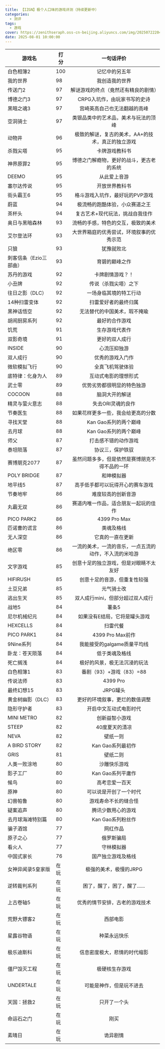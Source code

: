 ```yaml
---
title: 【IZGN】极个人口味的游戏评测（持续更新中）
categories:
  - 测评
tags:
  - 游戏
cover: https://zenithseraph.oss-cn-beijing.aliyuncs.com/img/202507222048039.jpg
date: 2025-08-01 10:00:00
---
```


| 游戏名           | 打分 |                    一句话评价                     |
| ---------------- | ---- | :-----------------------------------------------: |
| 白色相簿2        | 100  |            记忆中的另五年            |
| 我的世界 | 98 | 我创造我的世界 |
| 传送门2          | 97   |        解谜游戏的终点（竟然还有精良的剧情）        |
| 博德之门3        | 97   |        CRPG入坑作，由玩家书写的史诗        |
| 黑暗之魂3        | 97   |           宫崎英高自己也无法翻越的高峰            |
| 空洞骑士         | 97   |        类银品类中的艺术品，美术与玩法的顶峰        |
| 动物井           | 96   | 极致的解谜，复古的美术，AA+的技术，真正的独立游戏 |
| 杀戮尖塔         | 95   |               卡牌游戏教科书                 |
| 神界原罪2        | 95   |     博德之门解瘾物，更好的战斗，更古老的系统    |
| DEEMO            | 95   |           从此爱上音游            |
| 塞尔达传说       | 95   | 开放世界教科书 |
| 街头霸王6          | 95  | 格斗游戏入坑作，最好玩的PVP游戏 |
| 蔚蓝             | 94   | 极流畅的跑酷体验，小众赛道之王 |
| 茶杯头            | 94   | 复古艺术+现代玩法，挑战自我佳作 |
| 奥日与黑暗森林   | 93  | 流畅的手感，特色的交互，极致的美术 |
| 艾尔登法环         | 93   | 大世界箱庭的优秀尝试，环境叙事的优秀示范 |
| 只狼             | 93   | 犹豫就败北 |
| 刺客信条（Ezio三部曲）             | 93   | 育碧的巅峰之作 |
| 苏丹的游戏 | 92 | 卡牌剧情游戏？！ |
| 小丑牌           | 92   | 传说（杀戮尖塔）之下 |
| 往日之影（DLC） | 92 | 一场身临其境的特工行动 |
| 14种扫雷变体     | 92   | 扫雷爱好者的最终归属 |
| 黑神话悟空       | 92   | 无法替代的中国美术，瑕不掩瑜 |
| 胡闹厨房系列 | 92 | 最好的合作游戏 |
| 饥荒 | 91 | 生存游戏代表作 |
| 双影奇境         | 91   | 更好的双人成行 |
| INSIDE           | 90   | 心流压抑独游 |
| 双人成行         | 90   | 优秀的游戏入门作 |
| 微软模拟飞行 | 90 | 全真飞机驾驶体验 |
| 底特律：化身为人 | 89 | 互动式电影的理想形式 |
| 武士零           | 89   | 优势劣势都很明显的特色独游 |
| COCOON           | 88   | 脑洞大开的解谜 |
| 精灵与萤火意志        | 88 | 失去ORI灵魂的良作 |
| 节奏医生         | 88   | 如果花样更多一些，我会给更高的分数 |
| 寻找天堂         | 88   | Kan Gao系列的两个巅峰 |
| 去月球           | 88   | Kan Gao系列的两个巅峰 |
| 师父             | 87  | 打击感不错的动作游戏 |
| 泰坦陨落         | 87   | 协议三，保护铁驭 |
| 赛博朋克2077         | 87   | 虽然问题多多，但是依然是赛博朋克不得不品的一环 |
| POLY BRIDGE      | 87   | 和珅模拟器 |
| 地平线5          | 87   | 高手低手都可以玩得开心的赛车游戏 |
| 节奏地牢         | 86   | 难度较高的创新音游 |
| 丸霸无双         | 86   | 赛道内唯一作品，适合朋友一起玩的佳作 |
| PICO PARK2       | 86   | 4399 Pro Max |
| 匹诺曹的谎言     | 86   | 类魂及格线 |
| 无人深空         | 86   | 它真的一直在更新 |
| 绝区零           | 86   | 一流的美术，一流的音乐，一点五流的动作，不入流的米哈游 |
| 文字游戏 | 85 | 创意十足的独立游戏，但是对眼睛不太友好 |
| HIFIRUSH         | 85   | 创意十足的音游，但重复性较强 |
| 土豆兄弟         | 85   | 元气骑士改 |
| 逃出生天         | 85   | 双人成行mini，但部分超过双人成行 |
| 战地5            | 84   | 薯条5 |
| 尼尔机械纪元     | 84   | 如果没有E结局，它将是罐头游戏 |
| HEXCELLS         | 84   | 扫雷代餐 |
| PICO PARK1       | 84 | 4399 Pro Max前作 |
| 9Nine系列        | 84   | 我能接受的galgame质量平均线 |
| 卧龙：苍天陨落        | 84   | 低于类魂及格线 |
| 死亡搁浅         | 84   | 极好的风景，极无法沉浸的玩法 |
| 白色相簿1 | 83 | 番剧（93）+游戏（83）=88 |
| 传说法师         | 83   | 4399 Pro |
| 最终幻想15       | 83   | JRPG罐头 |
| 黄金树幽影（DLC） | 83   | 更好的环境叙事，更烂的数值调整 |
| 隐形守护者       | 83   | 开启中文互动式电影时代 |
| MINI METRO | 82 | 创新益智小游戏 |
| STEEP | 82 | 40度夏天的清凉 |
| NEVA             | 82   | 壁纸一则 |
| A BIRD STORY     | 82   | Kan Gao系列最初作 |
| GRIS             | 81   | 壁纸二则 |
| 人类一败涂地     | 80   | 沙雕快乐游戏 |
| 影子工厂         | 80   | Kan Gao系列平庸作 |
| 候鸟             | 80   | 高考恋爱一百天 |
| 原神             | 80   | 可以说是开创了一个时代 |
| 幻兽帕鲁       | 80   | 游戏寿命不长的缝合怪 |
| 疑案追声         | 80   | 腾讯少数用心的游戏 |
| 去月球海滩特别篇 | 80   | Kan Gao系列粉丝作 |
| 骗子酒馆         | 77   | 网红作品 |
| 原子之心         | 77   | 俄罗斯骗局 |
| 看火人           | 77   | 守林模拟器 |
| 中国式家长       | 76   | 国产独立游戏及格线 |
| 女神异闻录5皇家版       | 在玩 | 极强的美术，极慢的JRPG |
| 逆转裁判系列        | 在玩 | 困了，醒了，困了，醒了...... |
| 上古卷轴5         | 在玩 | 优秀的情节安排，古老的游戏技术 |
| 荒野大镖客2      | 在玩 | 西部电影 |
| 星露谷物语         | 在玩 | 种菜永远快乐 |
| 极乐迪斯科       | 在玩 | 信息密度极大，悲情的时代缩影 |
| 僵尸毁灭工程     | 在玩 | 极硬核生存游戏 |
| UNDERTALE        | 在玩 | 可能是神作，但是玩不进去 |
| 天国：拯救2 | 在玩 | 只开了一个头 |
| 命运石之门 | 在玩 | 刚买 |
| 素晴日 | 在玩 | 诡异剧情 |
